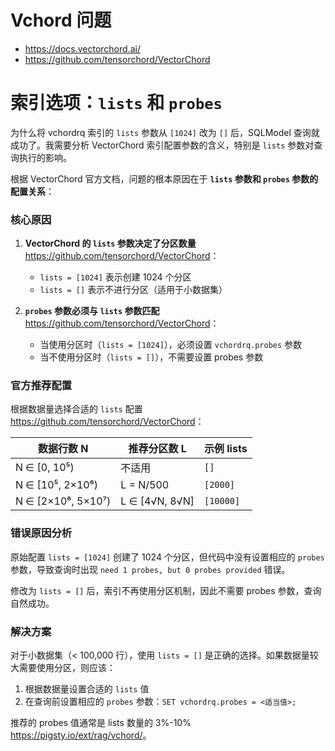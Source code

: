 # Vchord 问题

- <https://docs.vectorchord.ai/>
- <https://github.com/tensorchord/VectorChord>

# 索引选项：`lists` 和 `probes`

为什么将 vchordrq 索引的 `lists` 参数从 `[1024]` 改为 `[]` 后，SQLModel 查询就成功了。我需要分析 VectorChord 索引配置参数的含义，特别是 `lists` 参数对查询执行的影响。

根据 VectorChord 官方文档，问题的根本原因在于 **`lists` 参数和 `probes` 参数的配置关系**：

### 核心原因

1. **VectorChord 的 `lists` 参数决定了分区数量** <https://github.com/tensorchord/VectorChord>：

   - `lists = [1024]` 表示创建 1024 个分区
   - `lists = []` 表示不进行分区（适用于小数据集）

2. **`probes` 参数必须与 `lists` 参数匹配** <https://github.com/tensorchord/VectorChord>：
   - 当使用分区时（`lists = [1024]`），必须设置 `vchordrq.probes` 参数
   - 当不使用分区时（`lists = []`），不需要设置 probes 参数

### 官方推荐配置

根据数据量选择合适的 `lists` 配置 <https://github.com/tensorchord/VectorChord>：

| 数据行数 N         | 推荐分区数 L   | 示例 lists |
| ------------------ | -------------- | ---------- |
| N ∈ [0, 10⁵)       | 不适用         | `[]`       |
| N ∈ [10⁵, 2×10⁶)   | L = N/500      | `[2000]`   |
| N ∈ [2×10⁶, 5×10⁷) | L ∈ [4√N, 8√N] | `[10000]`  |

### 错误原因分析

原始配置 `lists = [1024]` 创建了 1024 个分区，但代码中没有设置相应的 `probes` 参数，导致查询时出现 `need 1 probes, but 0 probes provided` 错误。

修改为 `lists = []` 后，索引不再使用分区机制，因此不需要 probes 参数，查询自然成功。

### 解决方案

对于小数据集（< 100,000 行），使用 `lists = []` 是正确的选择。如果数据量较大需要使用分区，则应该：

1. 根据数据量设置合适的 `lists` 值
2. 在查询前设置相应的 `probes` 参数：`SET vchordrq.probes = <适当值>;`

推荐的 probes 值通常是 lists 数量的 3%-10% <https://pigsty.io/ext/rag/vchord/>。
